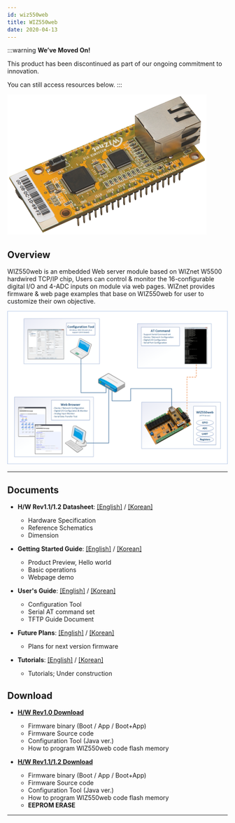 ```yaml
---
id: wiz550web
title: WIZ550web
date: 2020-04-13
---
```


:::warning
**We’ve Moved On!**

This product has been discontinued as part of our ongoing commitment to innovation.

You can still access resources below.
:::

![](/img/products/wiz550web/wiz550web_001_small.png)

## Overview

WIZ550web is an embedded Web server module based on WIZnet W5500
hardwired TCP/IP chip, Users can control & monitor the 16-configurable
digital I/O and 4-ADC inputs on module via web pages. WIZnet provides
firmware & web page examples that base on WIZ550web for user to
customize their own objective.

![](/img/products/wiz550web/wiz550webgsg/wiz550web_product_preview.png)

-----

## Documents

  - **H/W Rev1.1/1.2 Datasheet**:
    [[English]](Datasheet-Eng.md) /  [[Korean]](Datasheet-Kor.md) 
      - Hardware Specification
      - Reference Schematics
      - Dimension



  - **Getting Started Guide**:
    [[English]](Getting-Started-Guide-Eng.md) /
    [[Korean]](Getting-Started-Guide-Kor.md)
      - Product Preview, Hello world
      - Basic operations
      - Webpage demo



  - **User's Guide**: [[English]](Users-Guide-Eng.md)
    / [[Korean]](Users-Guide-Kor.md)
      - Configuration Tool
      - Serial AT command set
      - TFTP Guide Document



  - **Future Plans**: [[English]](Future-Plan-Eng.md)
    / [[Korean]](./Future-Plan-Kor.md)
      - Plans for next version firmware



  - **Tutorials**:
    [[English]](Tutorials-Eng.md) / [[Korean]](./Tutorials-Kor.md)
      - Tutorials; Under construction


## Download

  - **[H/W Rev1.0 Download](Download.md)**
      - Firmware binary (Boot / App / Boot+App)
      - Firmware Source code 
      - Configuration Tool (Java ver.)
      - How to program WIZ550web code flash memory



  - **[H/W Rev1.1/1.2 Download](Download.md)**
      - Firmware binary (Boot / App / Boot+App)
      - Firmware Source code 
      - Configuration Tool (Java ver.)
      - How to program WIZ550web code flash memory
      - **EEPROM ERASE**



-----
